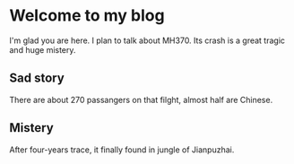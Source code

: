 # Welcome to my blog

I'm glad you are here. I plan to talk about MH370. Its crash is a great tragic and huge mistery.
## Sad story
There are about 270 passangers on that filght, almost half are Chinese.
## Mistery
After four-years trace, it finally found in jungle of Jianpuzhai.
